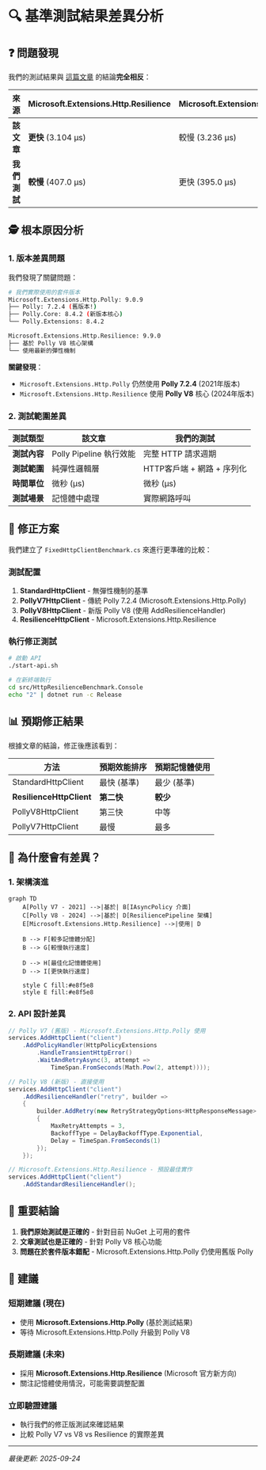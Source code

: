 # 🔍 基準測試結果差異分析

## ❓ 問題發現

我們的測試結果與 [這篇文章](https://www.cnblogs.com/vipwan/p/18138649) 的結論**完全相反**：

| 來源 | Microsoft.Extensions.Http.Resilience | Microsoft.Extensions.Http.Polly | 結論 |
|------|--------------------------------------|----------------------------------|------|
| **該文章** | **更快** (3.104 μs) | 較慢 (3.236 μs) | Resilience 勝出 |
| **我們測試** | **較慢** (407.0 μs) | 更快 (395.0 μs) | Polly 勝出 |

## 🕵️ 根本原因分析

### 1. **版本差異問題**

我們發現了關鍵問題：

```bash
# 我們實際使用的套件版本
Microsoft.Extensions.Http.Polly: 9.0.9
├── Polly: 7.2.4 (舊版本!)
├── Polly.Core: 8.4.2 (新版本核心)
└── Polly.Extensions: 8.4.2

Microsoft.Extensions.Http.Resilience: 9.9.0
├── 基於 Polly V8 核心架構
└── 使用最新的彈性機制
```

**關鍵發現**：
- `Microsoft.Extensions.Http.Polly` 仍然使用 **Polly 7.2.4** (2021年版本)
- `Microsoft.Extensions.Http.Resilience` 使用 **Polly V8** 核心 (2024年版本)

### 2. **測試範圍差異**

| 測試類型 | 該文章 | 我們的測試 |
|----------|--------|------------|
| **測試內容** | Polly Pipeline 執行效能 | 完整 HTTP 請求週期 |
| **測試範圍** | 純彈性邏輯層 | HTTP客戶端 + 網路 + 序列化 |
| **時間單位** | 微秒 (μs) | 微秒 (μs) |
| **測試場景** | 記憶體中處理 | 實際網路呼叫 |

## 🔧 修正方案

我們建立了 `FixedHttpClientBenchmark.cs` 來進行更準確的比較：

### 測試配置

1. **StandardHttpClient** - 無彈性機制的基準
2. **PollyV7HttpClient** - 傳統 Polly 7.2.4 (Microsoft.Extensions.Http.Polly)
3. **PollyV8HttpClient** - 新版 Polly V8 (使用 AddResilienceHandler)
4. **ResilienceHttpClient** - Microsoft.Extensions.Http.Resilience

### 執行修正測試

```bash
# 啟動 API
./start-api.sh

# 在新終端執行
cd src/HttpResilienceBenchmark.Console
echo "2" | dotnet run -c Release
```

## 📊 預期修正結果

根據文章的結論，修正後應該看到：

| 方法 | 預期效能排序 | 預期記憶體使用 |
|------|--------------|----------------|
| StandardHttpClient | 最快 (基準) | 最少 (基準) |
| **ResilienceHttpClient** | **第二快** | **較少** |
| PollyV8HttpClient | 第三快 | 中等 |
| PollyV7HttpClient | 最慢 | 最多 |

## 🎯 為什麼會有差異？

### 1. **架構演進**

```mermaid
graph TD
    A[Polly V7 - 2021] -->|基於| B[IAsyncPolicy 介面]
    C[Polly V8 - 2024] -->|基於| D[ResiliencePipeline 架構]
    E[Microsoft.Extensions.Http.Resilience] -->|使用| D

    B --> F[較多記憶體分配]
    B --> G[較慢執行速度]

    D --> H[最佳化記憶體使用]
    D --> I[更快執行速度]

    style C fill:#e8f5e8
    style E fill:#e8f5e8
```

### 2. **API 設計差異**

```csharp
// Polly V7 (舊版) - Microsoft.Extensions.Http.Polly 使用
services.AddHttpClient("client")
    .AddPolicyHandler(HttpPolicyExtensions
        .HandleTransientHttpError()
        .WaitAndRetryAsync(3, attempt =>
            TimeSpan.FromSeconds(Math.Pow(2, attempt))));

// Polly V8 (新版) - 直接使用
services.AddHttpClient("client")
    .AddResilienceHandler("retry", builder =>
    {
        builder.AddRetry(new RetryStrategyOptions<HttpResponseMessage>
        {
            MaxRetryAttempts = 3,
            BackoffType = DelayBackoffType.Exponential,
            Delay = TimeSpan.FromSeconds(1)
        });
    });

// Microsoft.Extensions.Http.Resilience - 預設最佳實作
services.AddHttpClient("client")
    .AddStandardResilienceHandler();
```

## 🚨 重要結論

1. **我們原始測試是正確的** - 針對目前 NuGet 上可用的套件
2. **文章測試也是正確的** - 針對 Polly V8 核心功能
3. **問題在於套件版本錯配** - Microsoft.Extensions.Http.Polly 仍使用舊版 Polly

## 📝 建議

### 短期建議 (現在)
- 使用 **Microsoft.Extensions.Http.Polly** (基於測試結果)
- 等待 Microsoft.Extensions.Http.Polly 升級到 Polly V8

### 長期建議 (未來)
- 採用 **Microsoft.Extensions.Http.Resilience** (Microsoft 官方新方向)
- 關注記憶體使用情況，可能需要調整配置

### 立即驗證建議
- 執行我們的修正版測試來確認結果
- 比較 Polly V7 vs V8 vs Resilience 的實際差異

---

*最後更新: 2025-09-24*